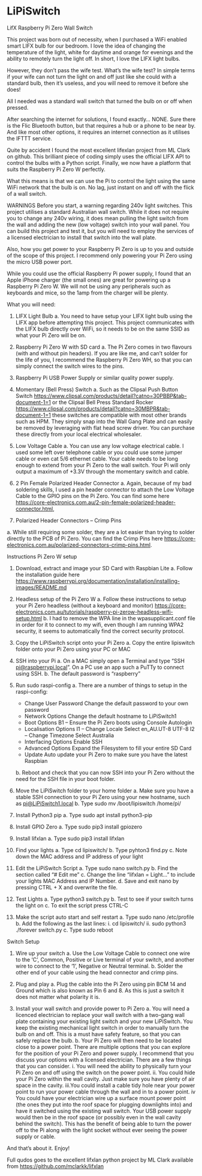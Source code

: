 # LiPiSwitch
LifX Raspberry Pi Zero Wall Switch

This project was born out of necessity, when I purchased a WiFi enabled smart LIFX bulb for our bedroom. I love the idea of changing the temperature of the light, white for daytime and orange for evenings and the ability to remotely turn the light off.  In short, I love the LIFX light bulbs.
 
However, they don’t pass the wife test.  What’s the wife test?  In simple terms if your wife can not turn the light on and off just like she could with a standard bulb, then it’s useless, and you will need to remove it before she does!

All I needed was a standard wall switch that turned the bulb on or off when pressed.
 
After searching the internet for solutions, I found exactly… NONE.  Sure there is the Flic Bluetooth button, but that requires a hub or a phone to be near by. And like most other options, it requires an internet connection as it utilises the IFTTT service.
 
Quite by accident I found the most excellent lifexlan project from ML Clark on github.  This brilliant piece of coding simply uses the official LIFX API to control the bulbs with a Python script. Finally, we now have a platform that suits the Raspberry Pi Zero W perfectly.
 
What this means is that we can use the Pi to control the light using the same WiFi network that the bulb is on.  No lag, just instant on and off with the flick of a wall switch.
 
 
WARNINGS
Before you start, a warning regarding 240v light switches. This project utilises a standard Australian wall switch.  While it does not require you to change any 240v wiring, it does mean pulling the light switch from the wall and adding the new (low voltage) switch into your wall panel.  You can build this project and test it, but you will need to employ the services of a licensed electrician to install that switch into the wall plate. 
 
Also, how you get power to your Raspberry Pi Zero is up to you and outside of the scope of this project.  I recommend only powering your Pi Zero using the micro USB power port.
 
While you could use the official Raspberry Pi power supply, I found that an Apple iPhone charger (the small ones) are great for powering up a Raspberry Pi Zero W. We will not be using any peripherals such as keyboards and mice, so the 1amp from the charger will be plenty. 

What you will need:
1.   LIFX Light Bulb
     a. You need to have setup your LIFX light bulb using the LIFX app before attempting this project. This project communicates with the LIFX bulb directly over WiFi, so it needs to be on the same SSID as what your Pi Zero will be on.
 
2.   Raspberry Pi Zero W with SD card
     a. The Pi Zero comes in two flavours (with and without pin headers).  If you are like me, and can’t solder for the life of you, I recommend the Raspberry Pi Zero WH, so that you can simply connect the switch wires to the pins.
 
3.   Raspberry Pi USB Power Supply or similar quality power supply.

4.   Momentary (Bell Press) Switch
     a. Such as the Clipsal Push Button Switch https://www.clipsal.com/products/detail?catno=30PBBP&tab-document-1=1 or the Clipsal Bell Press Standard Rocker https://www.clipsal.com/products/detail?catno=30MBPR&tab-document-1=1 these switches are compatible with most other brands such as HPM. They simply snap into the Wall Gang Plate and can easily be removed by leveraging with flat head screw driver.  You can purchase these directly from your local electrical wholesaler.
 

5.   Low Voltage Cable
     a. You can use any low voltage electrical cable. I used some left over telephone cable or you could use some jumper cable or even cat 5/6 ethernet cable.  Your cable needs to be long enough to extend from your Pi Zero to the wall switch. Your Pi will only output a maximum of +3.3V through the momentary switch and cable.

6.   2 Pin Female Polarized Header Connector
     a. Again, because of my bad soldering skills, I used a pin header connector to attach the Low Voltage Cable to the GPIO pins on the Pi Zero.    You can find some here https://core-electronics.com.au/2-pin-female-polarized-header-connector.html,

7.   Polarized Header Connectors – Crimp Pins

a.   While still requiring some solder, they are a lot easier than trying to solder directly to the PCB of Pi Zero. You can find the Crimp Pins here https://core-electronics.com.au/polarized-connectors-crimp-pins.html.


Instructions
Pi Zero W setup
 
1.   Download, extract and image your SD Card with Raspbian Lite 
     a. Follow the installation guide here https://www.raspberrypi.org/documentation/installation/installing-images/README.md

2.   Headless setup of the Pi Zero W 
     a. Follow these instructions to setup your Pi Zero headless (without a keyboard and monitor) https://core-electronics.com.au/tutorials/raspberry-pi-zerow-headless-wifi-setup.html
     b. I had to remove the WPA line in the wpasupplicant.conf file in order for it to connect to my wifi, even though I am running WPA2 security, it seems to automatically find the correct security protocol.

3.   Copy the LiPiSwitch script onto your Pi Zero
     a. Copy the entire lipiswitch folder onto your Pi Zero using your PC or MAC

4.   SSH into your Pi
     a. On a MAC simply open a Terminal and type “SSH pi@raspberrypi.local”.  On a PC use an app such a PuTTy to connect using SSH.
     b. The default password is “raspberry”

5.   Run sudo raspi-config
     a. There are a number of things to setup in the raspi-config:   
        -  Change User Password
           Change the default password to your own password
        -  Network Options
           Change the default hostname to LiPiSwitch1
        -  Boot Options
           B1 – Ensure the Pi Zero boots using Console Autologin
        -  Localisation Options
           I1 – Change Locale
           Select en_AU.UT-8 UTF-8
           I2 – Change Timezone
           Select Australia
        -  Interfacing Options
           Enable SSH
        -  Advanced Options
           Expand the Filesystem to fill your entire SD Card
        -  Update
           Auto update your Pi Zero to make sure you have the latest Raspbian
           
     b. Reboot and check that you can now SSH into your Pi Zero without the need for the SSH file in your boot folder.

6.   Move the LiPiSwitch folder to your home folder
     a. Make sure you have a stable SSH connection to your Pi Zero using your new hostname, such as pi@LiPiSwitch1.local
     b. Type sudo mv /boot/lipiswitch /home/pi/

7.   Install Python3 pip
     a. Type sudo apt install python3-pip

8.   Install GPIO Zero
     a. Type sudo pip3 install gpiozero

9.   Install lifxlan
     a. Type sudo pip3 install lifxlan

10.  Find your lights
     a. Type cd lipiswitch/
     b. Type pyhton3 find.py
     c. Note down the MAC address and IP address of your light

11.  Edit the LiPiSwitch Script
     a. Type sudo nano switch.py
     b. Find the section called “# Edit me”
     c. Change the line “lifxlan = Light…” to include your lights MAC Address and IP Number.
     d.	Save and exit nano by pressing CTRL + X and overwrite the file.

12.  Test Lights
     a. Type python3 switch.py
     b. Test to see if your switch turns the light on
     c. To exit the script press CTRL-C

13.  Make the script auto start and self restart
     a. Type sudo nano /etc/profile
     b. Add the following as the last lines:
        i.  cd lipiswitch/
        ii. sudo python3 ./forever switch.py
     c. Type sudo reboot
 
 
Switch Setup
1.   Wire up your switch
     a. Use the Low Voltage Cable to connect one wire to the ‘C’, Common, Positive or Live terminal of your switch, and another wire to connect to the ‘1’, Negative or Neutral terminal.
     b. Solder the other end of your cable using the head connector and crimp pins.

2.   Plug and play
     a. Plug the cable into the Pi Zero using pin BCM 14 and Ground which is also known as Pin 6 and 8.  As this is just a switch it does not matter what polarity it is.

3.   Install your wall switch and provide power to Pi Zero
     a. You will need a licenced electrician to replace your wall switch with a two-gang wall plate containing your existing light switch and your new LiPiSwitch.  You keep the existing mechanical light switch in order to manually turn the bulb on and off.  This is a must have safety feature, so that you can safely replace the bulb.
     b. Your Pi Zero will then need to be located close to a power point. There are multiple options that you can explore for the position of your Pi Zero and power supply.  I recommend that you discuss your options with a licensed electrician.  There are a few things that you can consider.
        i.  You will need the ability to physically turn your Pi Zero on and off using the switch on the power point. 
        ii. You could hide your Pi Zero within the wall cavity.  Just make sure you have plenty of air space in the cavity. 
        iii.You could install a cable tidy hole near your power point to run your power cable through the wall and in to a power point.
        iv  You could have your electrician wire up a surface mount power point (the ones they put into the roof space for plugging downlights into) and have it switched using the existing wall switch.  Your USB power supply would then be in the roof space (or possibly even in the wall cavity behind the switch). This has the benefit of being able to turn the power off to the Pi along with the light socket without ever seeing the power supply or cable.
 
And that’s about it.  Enjoy!
 
Full qudos goes to the excellent lifxlan python project by ML Clark available from https://github.com/mclarkk/lifxlan

